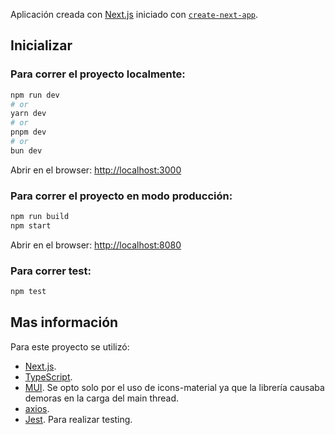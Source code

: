 Aplicación creada con [Next.js](https://nextjs.org) iniciado con [`create-next-app`](https://nextjs.org/docs/app/api-reference/cli/create-next-app).

## Inicializar

### Para correr el proyecto localmente:

```bash
npm run dev
# or
yarn dev
# or
pnpm dev
# or
bun dev
```

Abrir en el browser: [http://localhost:3000](http://localhost:3000)

### Para correr el proyecto en modo producción:

```bash
npm run build
npm start
```
Abrir en el browser: [http://localhost:8080](http://localhost:8080)

### Para correr test:

```bash
npm test
```

## Mas información

Para este proyecto se utilizó:

- [Next.js](https://nextjs.org/docs).
- [TypeScript](https://www.typescriptlang.org/).
- [MUI](https://mui.com/). Se opto solo por el uso de icons-material ya que la librería causaba demoras en la carga del main thread.
- [axios](https://axios-http.com/).
- [Jest](https://jestjs.io/). Para realizar testing.

